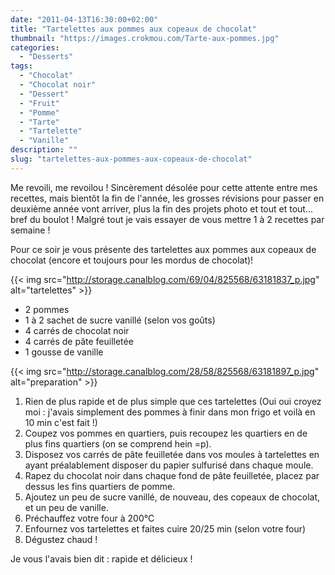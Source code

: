 ```yaml
---
date: "2011-04-13T16:30:00+02:00"
title: "Tartelettes aux pommes aux copeaux de chocolat"
thumbnail: "https://images.crokmou.com/Tarte-aux-pommes.jpg"
categories:
  - "Desserts"
tags:
  - "Chocolat"
  - "Chocolat noir"
  - "Dessert"
  - "Fruit"
  - "Pomme"
  - "Tarte"
  - "Tartelette"
  - "Vanille"
description: ""
slug: "tartelettes-aux-pommes-aux-copeaux-de-chocolat"
---
```


Me revoili, me revoilou ! Sincèrement désolée pour cette attente entre mes recettes, mais bientôt la fin de l'année, les grosses révisions pour passer en deuxième année vont arriver, plus la fin des projets photo et tout et tout... bref du boulot ! Malgré tout je vais essayer de vous mettre 1 à 2 recettes par semaine !

Pour ce soir je vous présente des tartelettes aux pommes aux copeaux de chocolat (encore et toujours pour les mordus de chocolat)!

{{< img src="http://storage.canalblog.com/69/04/825568/63181837_p.jpg" alt="tartelettes" >}}

*   2 pommes
*   1 à 2 sachet de sucre vanillé (selon vos goûts)
*   4 carrés de chocolat noir
*   4 carrés de pâte feuilletée
*   1 gousse de vanille

{{< img src="http://storage.canalblog.com/28/58/825568/63181897_p.jpg" alt="preparation" >}}

1.  Rien de plus rapide et de plus simple que ces tartelettes (Oui oui croyez moi : j'avais simplement des pommes à finir dans mon frigo et voilà en 10 min c'est fait !)
2.  Coupez vos pommes en quartiers, puis recoupez les quartiers en de plus fins quartiers (on se comprend hein =p).
3.  Disposez vos carrés de pâte feuilletée dans vos moules à tartelettes en ayant préalablement disposer du papier sulfurisé dans chaque moule.
4.  Rapez du chocolat noir dans chaque fond de pâte feuilletée, placez par dessus les fins quartiers de pomme.
5.  Ajoutez un peu de sucre vanillé, de nouveau, des copeaux de chocolat, et un peu de vanille.
6.  Préchauffez votre four à 200°C
7.  Enfournez vos tartelettes et faites cuire 20/25 min (selon votre four)
8.  Dégustez chaud !

Je vous l'avais bien dit : rapide et délicieux !